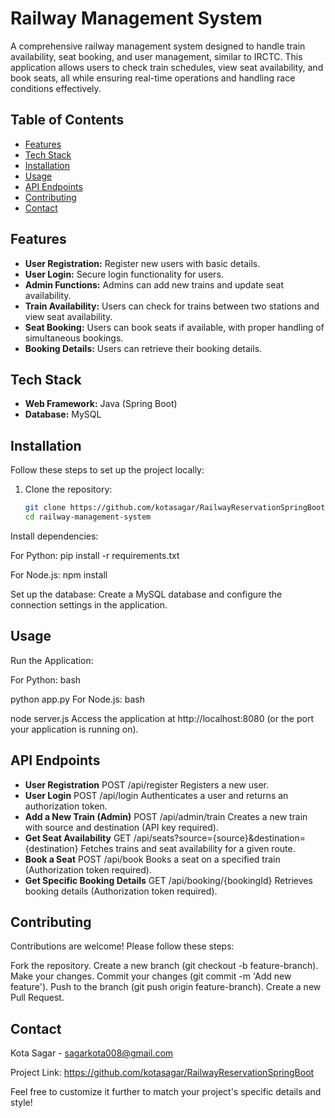# Railway Management System

A comprehensive railway management system designed to handle train availability, seat booking, and user management, similar to IRCTC. This application allows users to check train schedules, view seat availability, and book seats, all while ensuring real-time operations and handling race conditions effectively.

## Table of Contents

- [Features](#features)
- [Tech Stack](#tech-stack)
- [Installation](#installation)
- [Usage](#usage)
- [API Endpoints](#api-endpoints)
- [Contributing](#contributing)
- [Contact](#contact)

## Features

- **User Registration:** Register new users with basic details.
- **User Login:** Secure login functionality for users.
- **Admin Functions:** Admins can add new trains and update seat availability.
- **Train Availability:** Users can check for trains between two stations and view seat availability.
- **Seat Booking:** Users can book seats if available, with proper handling of simultaneous bookings.
- **Booking Details:** Users can retrieve their booking details.

## Tech Stack

- **Web Framework:** Java (Spring Boot)
- **Database:** MySQL

## Installation

Follow these steps to set up the project locally:

1. Clone the repository:
   ```bash
   git clone https://github.com/kotasagar/RailwayReservationSpringBoot/railway-management-system.git
   cd railway-management-system
Install dependencies:

For Python:
pip install -r requirements.txt

For Node.js:
npm install

Set up the database:
Create a MySQL database and configure the connection settings in the application.

## Usage
Run the Application:

For Python:
bash

python app.py
For Node.js:
bash

node server.js
Access the application at http://localhost:8080 (or the port your application is running on).

## API Endpoints
- **User Registration**
POST /api/register
Registers a new user.
- **User Login**
POST /api/login
Authenticates a user and returns an authorization token.
- **Add a New Train (Admin)**
POST /api/admin/train
Creates a new train with source and destination (API key required).
- **Get Seat Availability**
GET /api/seats?source={source}&destination={destination}
Fetches trains and seat availability for a given route.
- **Book a Seat**
POST /api/book
Books a seat on a specified train (Authorization token required).
- **Get Specific Booking Details**
GET /api/booking/{bookingId}
Retrieves booking details (Authorization token required).


## Contributing
Contributions are welcome! Please follow these steps:

Fork the repository.
Create a new branch (git checkout -b feature-branch).
Make your changes.
Commit your changes (git commit -m 'Add new feature').
Push to the branch (git push origin feature-branch).
Create a new Pull Request.


## Contact
Kota Sagar - sagarkota008@gmail.com

Project Link: https://github.com/kotasagar/RailwayReservationSpringBoot


Feel free to customize it further to match your project's specific details and style!

